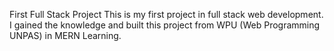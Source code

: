 First Full Stack Project
This is my first project in full stack web development. I gained the knowledge and built this project from WPU (Web Programming UNPAS) in MERN Learning.
